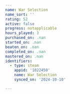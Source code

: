 ```yaml
---
name: War Selection
name_sort: ''
rating: 52
active: false
progress: notapplicable
hours_played: 3
purchased_on: .nan
started_on: .nan
beaten_on: .nan
completed_on: .nan
mastered_on: .nan
identifiers:
  - type: steam
    appid: '1022450'
    name: War Selection
    synced_on: '2024-10-10'

---
```

